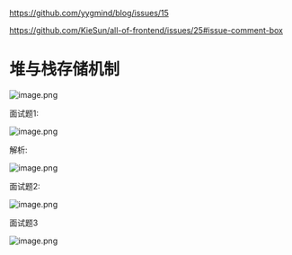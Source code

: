 https://github.com/yygmind/blog/issues/15

https://github.com/KieSun/all-of-frontend/issues/25#issue-comment-box

# 堆与栈存储机制

![image.png](D:/%E6%96%87%E4%BB%B6/typora%E5%9B%BE%E7%89%87/1640526725342-0d8cce07-ffa1-44b4-bc29-2526064f9c88.webp)



面试题1:

![image.png](D:/%E6%96%87%E4%BB%B6/typora%E5%9B%BE%E7%89%87/1640526639717-c53bcc8f-3374-43bf-a206-b42553440ffb.webp)





解析:

![image.png](D:/%E6%96%87%E4%BB%B6/typora%E5%9B%BE%E7%89%87/1640526672412-1291642f-7ff2-419b-b9e1-b21cd5d6c938.webp)







面试题2:

![image.png](D:/%E6%96%87%E4%BB%B6/typora%E5%9B%BE%E7%89%87/1640538102909-cdcfb508-ca5f-4742-b0ae-f0d4bf88224c.webp)



面试题3

![image.png](D:/%E6%96%87%E4%BB%B6/typora%E5%9B%BE%E7%89%87/1640656546200-75509517-4082-453b-a38b-226fc26cf53f.webp)

# 